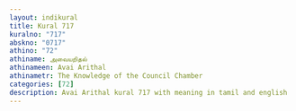 ```yaml
---
layout: indikural
title: Kural 717
kuralno: "717"
abskno: "0717"
athino: "72"
athiname: அவையறிதல்
athinameen: Avai Arithal
athinametr: The Knowledge of the Council Chamber
categories: [72]
description: Avai Arithal kural 717 with meaning in tamil and english 
---
```


